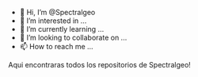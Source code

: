 - 👋 Hi, I’m @Spectralgeo
- 👀 I’m interested in ...
- 🌱 I’m currently learning ...
- 💞️ I’m looking to collaborate on ...
- 📫 How to reach me ...

<!---
Spectralgeo/Spectralgeo is a ✨ special ✨ repository because its `README.md` (this file) appears on your GitHub profile.
You can click the Preview link to take a look at your changes.
--->


Aqui encontraras todos los repositorios de Spectralgeo!
